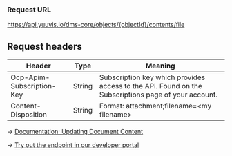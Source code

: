 ### Request URL
https://api.yuuvis.io/dms-core/objects/{objectId}/contents/file

## Request headers
| Header                    | Type   | Meaning                                                                                             |
|---------------------------|--------|-----------------------------------------------------------------------------------------------------|
| Ocp-Apim-Subscription-Key | String | Subscription key which provides access to the API. Found on the Subscriptions page of your account. |
| Content-Disposition | String | Format: attachment;filename=&lt;my filename&gt; |

&rarr; [Documentation: Updating Document Content](https://github.com/yuuvis/Documentation/wiki/Update-documents#UpdatingDocumentsviaCoreAPI-UpdateContent)

&rarr; [Try out the endpoint in our developer portal](https://yuuvis.io/Apis/Endpoints/dms-core-api)
